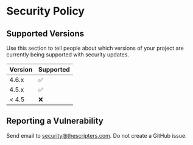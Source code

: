 # Security Policy

## Supported Versions

Use this section to tell people about which versions of your project are
currently being supported with security updates.

| Version | Supported          |
| ------- | ------------------ |
| 4.6.x   | :white_check_mark: |
| 4.5.x   | :white_check_mark: |
| < 4.5   | :x:                |

## Reporting a Vulnerability

Send email to security@thescripters.com. Do not create a GitHub issue.

